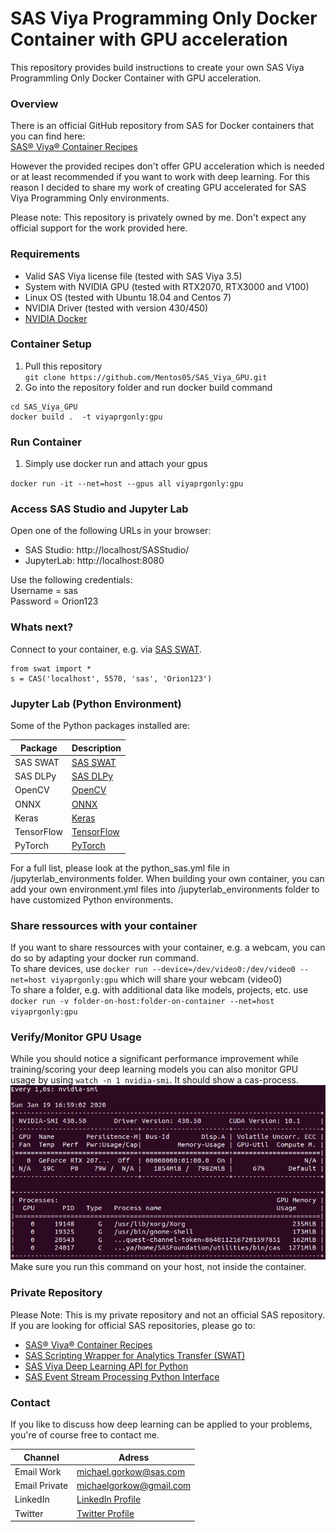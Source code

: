 # SAS Viya Programming Only Docker Container with GPU acceleration

This repository provides build instructions to create your own SAS Viya Programmling Only Docker Container with GPU acceleration.

### Overview
There is an official GitHub repository from SAS for Docker containers that you can find here:<br>
[SAS® Viya® Container Recipes](https://github.com/sassoftware/sas-container-recipes)

However the provided recipes don't offer GPU acceleration which is needed or at least recommended if you want to work with deep learning.
For this reason I decided to share my work of creating GPU accelerated for SAS Viya Programming Only environments.

Please note:
This repository is privately owned by me. Don't expect any official support for the work provided here.

### Requirements
* Valid SAS Viya license file (tested with SAS Viya 3.5)
* System with NVIDIA GPU (tested with RTX2070, RTX3000 and V100)
* Linux OS (tested with Ubuntu 18.04 and Centos 7)
* NVIDIA Driver (tested with version 430/450)
* [NVIDIA Docker](https://github.com/NVIDIA/nvidia-docker)

### Container Setup
1. Pull this repository<br>
`git clone https://github.com/Mentos05/SAS_Viya_GPU.git`
2. Go into the repository folder and run docker build command<br>
```
cd SAS_Viya_GPU
docker build .  -t viyaprgonly:gpu
```

### Run Container
1. Simply use docker run and attach your gpus

`docker run -it --net=host --gpus all viyaprgonly:gpu`

### Access SAS Studio and Jupyter Lab
Open one of the following URLs in your browser:
* SAS Studio: http://localhost/SASStudio/
* JupyterLab: http://localhost:8080

Use the following credentials:<br>
Username = sas<br>
Password = Orion123

### Whats next?
Connect to your container, e.g. via [SAS SWAT](https://github.com/sassoftware/python-swat).
```
from swat import *
s = CAS('localhost', 5570, 'sas', 'Orion123')
```

### Jupyter Lab (Python Environment)
Some of the Python packages installed are:<br>

| Package | Description |
| ------ | ------ |
| SAS SWAT | [SAS SWAT](https://github.com/sassoftware/python-swat) |
| SAS DLPy | [SAS DLPy](https://github.com/sassoftware/python-dlpy) | 
| OpenCV | [OpenCV](https://github.com/skvark/opencv-python) | 
| ONNX | [ONNX](https://github.com/onnx/onnx) |
| Keras | [Keras](https://github.com/keras-team/keras) |
| TensorFlow | [TensorFlow](https://github.com/tensorflow/tensorflow) | 
| PyTorch | [PyTorch](https://github.com/pytorch/pytorch) |

For a full list, please look at the python_sas.yml file in /jupyterlab_environments folder.
When building your own container, you can add your own environment.yml files into /jupyterlab_environments folder to have customized Python environments.

### Share ressources with your container
If you want to share ressources with your container, e.g. a webcam, you can do so by adapting your docker run command.<br>
To share devices, use `docker run --device=/dev/video0:/dev/video0 --net=host viyaprgonly:gpu` which will share your webcam (video0)<br>
To share a folder, e.g. with additional data like models, projects, etc. use `docker run -v folder-on-host:folder-on-container --net=host viyaprgonly:gpu`

### Verify/Monitor GPU Usage
While you should notice a significant performance improvement while training/scoring your deep learning models you can also monitor GPU usage by using `watch -n 1 nvidia-smi`. It should show a cas-process.
![nvidia-smi monitoring](img/nvidia-smi.png "nvidia-smi monitoring")<br>
Make sure you run this command on your host, not inside the container.

### Private Repository
Please Note: This is my private repository and not an official SAS repository.<br>
If you are looking for official SAS repositories, please go to:
* [SAS® Viya® Container Recipes](https://github.com/sassoftware/sas-container-recipes)
* [SAS Scripting Wrapper for Analytics Transfer (SWAT)](https://github.com/sassoftware/python-swat)
* [SAS Viya Deep Learning API for Python](https://github.com/sassoftware/python-dlpy)
* [SAS Event Stream Processing Python Interface](https://github.com/sassoftware/python-esppy)

### Contact
If you like to discuss how deep learning can be applied to your problems, you're of course free to contact me.<br>

| Channel | Adress |
| ------ | ------ |
| Email Work | michael.gorkow@sas.com |
| Email Private | michaelgorkow@gmail.com |
| LinkedIn | [LinkedIn Profile](https://www.linkedin.com/in/michael-gorkow-08353678/) |
| Twitter | [Twitter Profile](https://twitter.com/GorkowMichael) |
